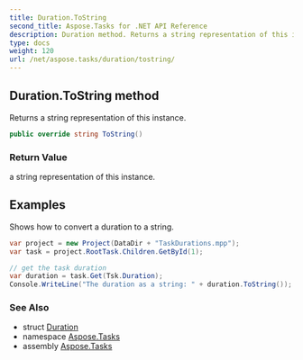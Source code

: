 ```yaml
---
title: Duration.ToString
second_title: Aspose.Tasks for .NET API Reference
description: Duration method. Returns a string representation of this instance
type: docs
weight: 120
url: /net/aspose.tasks/duration/tostring/
---
```

## Duration.ToString method

Returns a string representation of this instance.

```csharp
public override string ToString()
```

### Return Value

a string representation of this instance.

## Examples

Shows how to convert a duration to a string.

```csharp
var project = new Project(DataDir + "TaskDurations.mpp");
var task = project.RootTask.Children.GetById(1);

// get the task duration
var duration = task.Get(Tsk.Duration);
Console.WriteLine("The duration as a string: " + duration.ToString());
```

### See Also

* struct [Duration](../)
* namespace [Aspose.Tasks](../../duration/)
* assembly [Aspose.Tasks](../../../)


